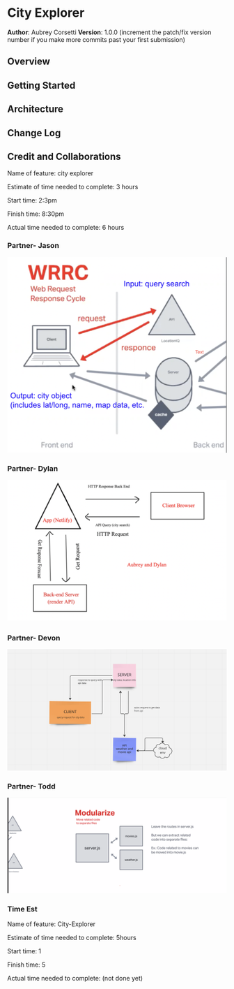 # City Explorer

**Author**: Aubrey Corsetti
**Version**: 1.0.0 (increment the patch/fix version number if you make more commits past your first submission)

## Overview
<!-- Provide a high level overview of what this application is and why you are building it, beyond the fact that it's an assignment for this class. (i.e. What's your problem domain?) -->

## Getting Started
<!-- What are the steps that a user must take in order to build this app on their own machine and get it running? -->

## Architecture
<!-- Provide a detailed description of the application design. What technologies (languages, libraries, etc) you're using, and any other relevant design information. -->

## Change Log
<!-- Use this area to document the iterative changes made to your application as each feature is successfully implemented. Use time stamps. Here's an example:

01-01-2001 4:59pm - Application now has a fully-functional express server, with a GET route for the location resource. -->

## Credit and Collaborations

Name of feature: city explorer

Estimate of time needed to complete: 3 hours

Start time: 2:3pm

Finish time: 8:30pm

Actual time needed to complete: 6 hours

### Partner- Jason

![flow](flow.png)

### Partner- Dylan

![flow](flow2.png)

### Partner- Devon

![flow](flow3.png)

### Partner- Todd

![flow](flow4.png)

### Time Est

Name of feature: City-Explorer

Estimate of time needed to complete: 5hours

Start time: 1

Finish time: 5

Actual time needed to complete: (not done yet)
